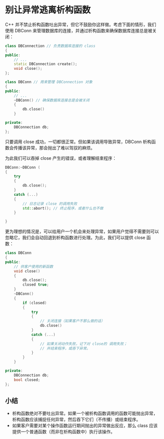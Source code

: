 # 别让异常逃离析构函数

C++ 并不禁止析构函数吐出异常，但它不鼓励你这样做。考虑下面的情形，我们使用 DBConn 来管理数据库的连接，并通过析构函数来确保数据库连接总是被关闭：

```cpp
class DBConnection // 负责数据库连接的 class
{
public:
    // ...
    static DBConnection create();
    void close();
};

class DBConn // 用来管理 DBConnection 对象
{
public:
    // ...
    ~DBConn() // 确保数据库连接总是会被关闭
    {
        db.close()
    }

private:
    DBConnection db;
};
```

只要调用 close 成功，一切都很正常。但如果该调用导致异常，DBConn 析构函数会传播该异常，那会抛出了难以驾驭的麻烦。

为此我们可以吞掉 close 产生的错误，或者理解结束程序：

```cpp
DBConn:~DBConn (
{
    try
    {
        db.close();
    }
    catch (...)
    {
        // 日志记录 close 的调用失败
        std::abort(); // 终止程序，或者什么也不做
    }

}
```

更为理想的情况是，可以给用户一个机会来处理异常，如果用户觉得不需要则可以忽略它，我们会自动回退到析构函数进行处理。为此，我们可以提供 close 函数：

```cpp
class DBConn
{
public:
    // 供客户使用的新函数
    void close()
    {
        db.close();
        closed true;
    }
    ~DBConn()
    {
        if (closed)
        {
            try
            {
                // 关闭连接（如果客户不那么做的话）
                db.close()
            }
            catch (...)
            {
                // 如果关闭动作失败，记下对 close的 调用失败；
                // 并结束程序，或吞下异常。
            }
        }
    }

private:
    DBConnection db;
    bool closed;
};
```

## 小结

- 析构函数绝对不要吐出异常。如果一个被析构函数调用的函数可能抛出异常，析构函数应该捕捉任何异常，然后吞下它们（不传播）或结束程序。
- 如果客户需要对某个操作函数运行期间抛出的异常做出反应，那么 class 应该提供一个普通函数（而非在析构函数中）执行该操作。

